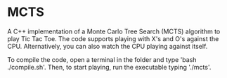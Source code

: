 # MCTS
A C++ implementation of a Monte Carlo Tree Search (MCTS) algorithm to play Tic Tac Toe. The code supports playing with X's and O's against the CPU. Alternatively, you can also watch the CPU playing against itself.

To compile the code, open a terminal in the folder and type 'bash ./compile.sh'. Then, to start playing, run the executable typing './mcts'.
